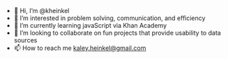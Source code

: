 - 👋 Hi, I’m @kheinkel
- 👀 I’m interested in problem solving, communication, and efficiency
- 🌱 I’m currently learning javaScript via Khan Academy
- 💞️ I’m looking to collaborate on fun projects that provide usability to data sources
- 📫 How to reach me kaley.heinkel@gmail.com

<!---
kheinkel/kheinkel is a ✨ special ✨ repository because its `README.md` (this file) appears on your GitHub profile.
You can click the Preview link to take a look at your changes.
--->
